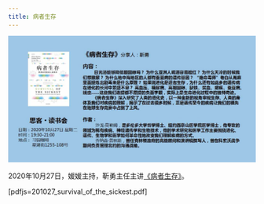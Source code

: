 ```yaml
---
title: 病者生存
---
```


![Poster](./poster.jpg)

2020年10月27日，媛媛主持，靳勇主任主讲[《病者生存》](https://book.douban.com/subject/30219713/)。

[pdfjs=201027_survival_of_the_sickest.pdf]
